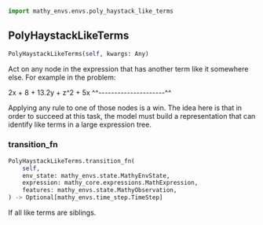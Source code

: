 ```python

import mathy_envs.envs.poly_haystack_like_terms
```

## PolyHaystackLikeTerms
```python
PolyHaystackLikeTerms(self, kwargs: Any)
```
Act on any node in the expression that has another term like it
somewhere else. For example in the problem:

2x + 8 + 13.2y + z^2 + 5x
^^---------------------^^

Applying any rule to one of those nodes is a win. The idea here is that
in order to succeed at this task, the model must build a representation
that can identify like terms in a large expression tree.

### transition_fn
```python
PolyHaystackLikeTerms.transition_fn(
    self, 
    env_state: mathy_envs.state.MathyEnvState, 
    expression: mathy_core.expressions.MathExpression, 
    features: mathy_envs.state.MathyObservation, 
) -> Optional[mathy_envs.time_step.TimeStep]
```
If all like terms are siblings.